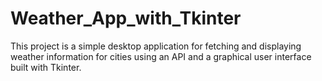# Weather_App_with_Tkinter
 This project is a simple desktop application for fetching and displaying weather information for cities using an API and a graphical user interface built with Tkinter.

